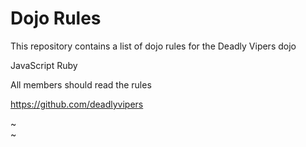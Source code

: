 Dojo Rules
==========

This repository contains a list of dojo rules for the Deadly Vipers dojo

JavaScript
Ruby

All members should read the rules

                                                                                                            
https://github.com/deadlyvipers
                        
                                                                                                           
~                                                                                                                                    
~                          
